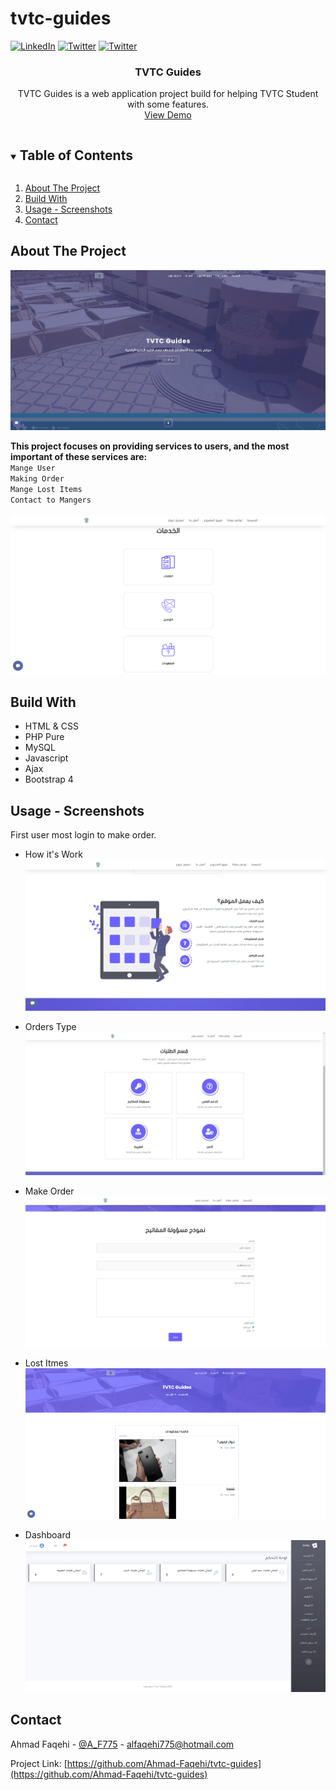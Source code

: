 # tvtc-guides


[![LinkedIn][linkedin-shield]][linkedin-url]
[![Twitter][twitter-shield]][twittwe-url]
[![Twitter][github-shield]][github-url]



<!-- PROJECT LOGO -->
<p align="center">
  <!-- <a href="https://github.com/github_username/repo_name">
    <img src="images/logo.png" alt="Logo" width="80" height="80">
  </a> -->

  <h3 align="center">TVTC Guides</h3>

  <p align="center">
    TVTC Guides is a web application project build for helping TVTC Student with some features.
    <br />
    <a href="https://projects.iahmad.info/TVTC">View Demo</a>
  </p>
</p>



<!-- TABLE OF CONTENTS -->
<details open="open">
  <summary><h2 style="display: inline-block">Table of Contents</h2></summary>
  <ol>
    <li>
      <a href="#about-the-project">About The Project</a>
    </li>
    <li>
      <a href="#build_with">Build With</a>
    </li>
    <li><a href="#usage">Usage - Screenshots</a></li>
    <li><a href="#contact">Contact</a></li>
  </ol>
</details>



<!-- ABOUT THE PROJECT -->
## About The Project
![TVTC Guides Home Screen Shot](Screenshot/1.jpg)

**This project focuses on providing services to users, and the most important of these services are:**
<Br>
`Mange User`<br> `Making Order`<br> `Mange Lost Items` <br> `Contact to Mangers`
<Br>
<Br>
![TVTC Guides Order Screen Shot](Screenshot/2.png)



<!-- Build With -->
## Build With
* []() HTML & CSS
* []() PHP Pure
* []() MySQL
* []()Javascript
* []()Ajax
* []()Bootstrap 4



<!-- USAGE EXAMPLES -->
## Usage  - Screenshots
First user most login to make order.


* []() How it's Work <br>
![TVTC Guides Home Screen Shot](Screenshot/3.png)

* []() Orders Type <br>
![TVTC Guides Home Screen Shot](Screenshot/6.jpg)

* []() Make Order <br>
![TVTC Guides Home Screen Shot](Screenshot/7.jpg)

* []() Lost Itmes <br>
![TVTC Guides Home Screen Shot](Screenshot/4.png)

* []() Dashboard <br>
![TVTC Guides Home Screen Shot](Screenshot/5.png)


<!-- CONTACT -->
## Contact

Ahmad Faqehi - [@A_F775](https://twitter.com/A_F775) - alfaqehi775@hotmail.com

Project Link: [https://github.com/Ahmad-Faqehi/tvtc-guides](https://github.com/Ahmad-Faqehi/tvtc-guides)


<!-- MARKDOWN LINKS & IMAGES -->
<!-- https://www.markdownguide.org/basic-syntax/#reference-style-links -->
[linkedin-shield]: https://img.shields.io/badge/-LinkedIn-black.svg?style=for-the-badge&logo=linkedin&colorB=555
[linkedin-url]: https://linkedin.com/in/ahmad-faqehi
[twitter-shield]: https://img.shields.io/badge/-twitter-black.svg?style=for-the-badge&logo=twitter&colorB=555
[twittwe-url]: https://twitter.com/A_F775
[github-shield]: https://img.shields.io/badge/-github-black.svg?style=for-the-badge&logo=github&colorB=555
[github-url]: https://github.com/Ahmad-Faqehi

